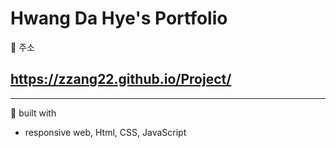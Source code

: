 # Hwang Da Hye's Portfolio

🔸 주소
## https://zzang22.github.io/Project/
-----------------------------------
🔸 built with 
-  responsive web, Html, CSS, JavaScript